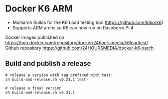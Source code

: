 # Docker K6 ARM

- Multiarch Builds for the K6 Load testing tool (https://github.com/k6io/k6)
- Supports ARM archs so K6 can now run on Raspberry Pi 4

Docker images published on https://hub.docker.com/repository/docker/24hoursmedia/k6loadtest/  
Github repository https://github.com/24HOURSMEDIA/docker-k6-xarch

##  Build and publish a release

    # release a version with tag prefixed with test-
    sh build-and-release.sh v0.31.1 test-

    # release a final version
    sh build-and-release.sh v0.31.1
